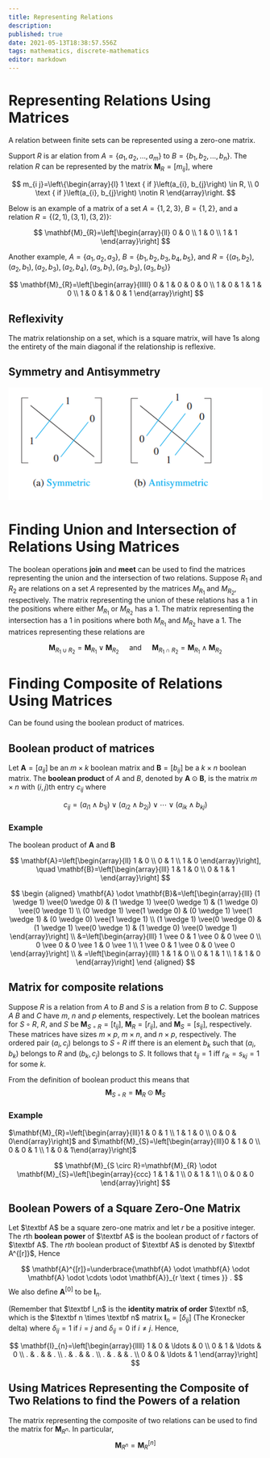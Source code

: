 ```yaml
---
title: Representing Relations
description: 
published: true
date: 2021-05-13T18:38:57.556Z
tags: mathematics, discrete-mathematics
editor: markdown
---
```


# Representing Relations Using Matrices
A relation between finite sets can be represented using a zero-one matrix.

Support $R$ is ar elation from $A=\left\{a_{1}, a_{2}, \ldots, a_{m}\right\}$ to $B=\left\{b_{1}, b_{2}, \ldots, b_{n}\right\}$. The relation $R$ can be represented by the matrix $\mathbf{M}_{R}=\left[m_{i j}\right]$, where 

$$
m_{i j}=\left\{\begin{array}{l}
1 \text { if }\left(a_{i}, b_{j}\right) \in R, \\
0 \text { if }\left(a_{i}, b_{j}\right) \notin R
\end{array}\right.
$$

Below is an example of a matrix of a set $A=\{1,2,3\}$, $B=\{1,2\}$, and a relation $R=\{(2,1),(3,1),(3,2)\}$:

$$
\mathbf{M}_{R}=\left[\begin{array}{ll}
0 & 0 \\
1 & 0 \\
1 & 1
\end{array}\right]
$$

Another example, $A=\left\{a_{1}, a_{2}, a_{3}\right\}$, $B=\left\{b_{1}, b_{2}, b_{3}, b_{4}, b_{5}\right\}$, and $R=\left\{\left(a_{1}, b_{2}\right),\left(a_{2}, b_{1}\right),\left(a_{2}, b_{3}\right),\left(a_{2}, b_{4}\right),\left(a_{3}, b_{1}\right),\left(a_{3}, b_{3}\right),\left(a_{3}, b_{5}\right)\right\}$

$$
\mathbf{M}_{R}=\left[\begin{array}{lllll}
0 & 1 & 0 & 0 & 0 \\
1 & 0 & 1 & 1 & 0 \\
1 & 0 & 1 & 0 & 1
\end{array}\right]
$$

## Reflexivity
The matrix relationship on a set, which is a square matrix, will have $1$s along the entirety of the main diagonal if the relationship is reflexive.

## Symmetry and Antisymmetry
![symmetry_antisymmetry.png](/symmetry_antisymmetry.png)

# Finding Union and Intersection of Relations Using Matrices
The boolean operations **join** and **meet** can be used to find the matrices representing the union and the intersection of two relations. Suppose $R_1$ and $R_2$ are relations on a set $A$ represented by the matrices $M_{R_1}$ and $M_{R_2}$, respectively. The matrix representing the union of these relations has a $1$ in the positions where either $M_{R_1}$ or $M_{R_2}$ has a $1$. The matrix representing the intersection has a $1$ in positions where both $M_{R_1}$ and $M_{R_2}$ have a $1$. The matrices representing these relations are 

$$
\mathbf{M}_{R_{1} \cup R_{2}}=\mathbf{M}_{R_{1}} \vee \mathbf{M}_{R_{2}} \quad \text { and } \quad \mathbf{M}_{R_{1} \cap R_{2}}=\mathbf{M}_{R_{1}} \wedge \mathbf{M}_{R_{2}}
$$

# Finding Composite of Relations Using Matrices
Can be found using the boolean product of matrices. 

## Boolean product of matrices
Let $\mathbf{A}=\left[a_{i j}\right]$ be an $m \times k$ boolean matrix and $\mathbf{B}=\left[b_{i j}\right]$ be a $k \times n$ boolean matrix. The **boolean product** of $A$ and $B$, denoted by  $\mathbf{A} \odot \mathbf{B}$, is the matrix $m \times n$ with $(i, j)$th entry $c_{ij}$ where 

$$
c_{i j}=\left(a_{i 1} \wedge b_{1 j}\right) \vee\left(a_{i 2} \wedge b_{2 j}\right) \vee \cdots \vee\left(a_{i k} \wedge b_{k j}\right)
$$

### Example
The boolean product of $\textbf {A}$ and $\textbf {B}$

$$
\mathbf{A}=\left[\begin{array}{ll}
1 & 0 \\
0 & 1 \\
1 & 0
\end{array}\right], \quad \mathbf{B}=\left[\begin{array}{lll}
1 & 1 & 0 \\
0 & 1 & 1
\end{array}\right]
$$



$$
\begin {aligned}
\mathbf{A} \odot \mathbf{B}&=\left[\begin{array}{lll}
(1 \wedge 1) \vee(0 \wedge 0) & (1 \wedge 1) \vee(0 \wedge 1) & (1 \wedge 0) \vee(0 \wedge 1) \\
(0 \wedge 1) \vee(1 \wedge 0) & (0 \wedge 1) \vee(1 \wedge 1) & (0 \wedge 0) \vee(1 \wedge 1) \\
(1 \wedge 1) \vee(0 \wedge 0) & (1 \wedge 1) \vee(0 \wedge 1) & (1 \wedge 0) \vee(0 \wedge 1)
\end{array}\right] \\
&=\left[\begin{array}{lll}
1 \vee 0 & 1 \vee 0 & 0 \vee 0 \\
0 \vee 0 & 0 \vee 1 & 0 \vee 1 \\
1 \vee 0 & 1 \vee 0 & 0 \vee 0
\end{array}\right] \\
& =\left[\begin{array}{lll}
1 & 1 & 0 \\
0 & 1 & 1 \\
1 & 1 & 0
\end{array}\right]
\end {aligned}
$$


## Matrix for composite relations
Suppose $R$ is a relation from $A$ to $B$ and $S$ is a relation from $B$ to $C$. Suppose $A$ $B$ and $C$ have $m$, $n$ and $p$ elements, respectively. Let the boolean matrices for $S \circ R$, $R$, and $S$ be $\mathbf{M}_{S \circ R}=\left[t_{i j}\right]$, $\mathbf{M}_{R}=\left[r_{i j}\right]$, and $\mathbf{M}_{S}=\left[s_{i j}\right]$, respectively. These matrices have sizes $m \times p$, $m \times n$, and $n \times p$, respectively. The ordered pair $\left(a_{i}, c_{j}\right)$ belongs to $S \circ R$ iff there is an element $b_k$ such that $\left(a_{i}, b_{k}\right)$ belongs to $R$ and $\left(b_{k}, c_{j}\right)$ belongs to $S$. It follows that $t_{ij}=1$ iff $r_{i k}=s_{k j}=1$ for some $k$.

From the definition of boolean product this means that 
$$
\mathbf{M}_{S \circ R}=\mathbf{M}_{R} \odot \mathbf{M}_{S}
$$


### Example

$\mathbf{M}_{R}=\left[\begin{array}{lll}1 & 0 & 1 \\ 1 & 1 & 0 \\ 0 & 0 & 0\end{array}\right]$ and $\mathbf{M}_{S}=\left[\begin{array}{lll}0 & 1 & 0 \\ 0 & 0 & 1 \\ 1 & 0 & 1\end{array}\right]$

$$
\mathbf{M}_{S \circ R}=\mathbf{M}_{R} \odot \mathbf{M}_{S}=\left[\begin{array}{ccc}
1 & 1 & 1 \\
0 & 1 & 1 \\
0 & 0 & 0
\end{array}\right]
$$

## Boolean Powers of a Square Zero-One Matrix
Let $\textbf A$ be a square zero-one matrix and let $r$ be a positive integer. The $r$th **boolean power** of $\textbf A$ is the boolean product of $r$ factors of $\textbf A$. The $rth$ boolean product of $\textbf A$ is denoted by $\textbf A^{[r]}$, Hence

$$
\mathbf{A}^{[r]}=\underbrace{\mathbf{A} \odot \mathbf{A} \odot \mathbf{A} \odot \cdots \odot \mathbf{A}}_{r \text { times }} .
$$
We also define $\mathbf{A}^{[0]}$ to be $\mathbf{I}_{n}$.

(Remember that $\textbf I_n$ is the **identity matrix of order** $\textbf n$, which is the $\textbf n \times \textbf n$ matrix $\mathbf{I}_{n}=\left[\delta_{i j}\right]$ (The Kronecker delta) where $\delta_{i j}=1$ if $i=j$ and $\delta_{i j}=0$ if $i \ne j$. Hence,

$$
\mathbf{I}_{n}=\left[\begin{array}{llll}
1 & 0 & \ldots & 0 \\
0 & 1 & \ldots & 0 \\
. & . & & . \\
. & . & & . \\
. & . & & . \\
0 & 0 & \ldots & 1
\end{array}\right]
$$

## Using Matrices Representing the Composite of Two Relations to find the Powers of a relation

The matrix representing the composite of two relations can be used to find the matrix for $\mathbf{M}_{R^{n}}$. In particular, 
$$
\mathbf{M}_{R^{n}}=\mathbf{M}_{R}^{[n]}
$$